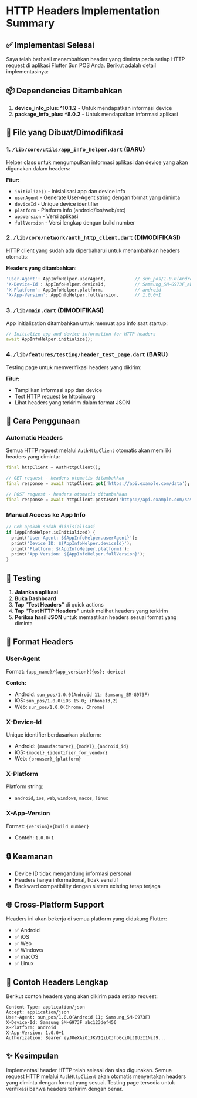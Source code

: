 # HTTP Headers Implementation Summary

## ✅ Implementasi Selesai

Saya telah berhasil menambahkan header yang diminta pada setiap HTTP request di aplikasi Flutter Sun POS Anda. Berikut adalah detail implementasinya:

## 📦 Dependencies Ditambahkan

1. **device_info_plus: ^10.1.2** - Untuk mendapatkan informasi device
2. **package_info_plus: ^8.0.2** - Untuk mendapatkan informasi aplikasi

## 🔧 File yang Dibuat/Dimodifikasi

### 1. `/lib/core/utils/app_info_helper.dart` (BARU)

Helper class untuk mengumpulkan informasi aplikasi dan device yang akan digunakan dalam headers:

**Fitur:**

- `initialize()` - Inisialisasi app dan device info
- `userAgent` - Generate User-Agent string dengan format yang diminta
- `deviceId` - Unique device identifier
- `platform` - Platform info (android/ios/web/etc)
- `appVersion` - Versi aplikasi
- `fullVersion` - Versi lengkap dengan build number

### 2. `/lib/core/network/auth_http_client.dart` (DIMODIFIKASI)

HTTP client yang sudah ada diperbaharui untuk menambahkan headers otomatis:

**Headers yang ditambahkan:**

```dart
'User-Agent': AppInfoHelper.userAgent,           // sun_pos/1.0.0(Android 11; Samsung_SM-G973F)
'X-Device-Id': AppInfoHelper.deviceId,           // Samsung_SM-G973F_abc123def456
'X-Platform': AppInfoHelper.platform,            // android
'X-App-Version': AppInfoHelper.fullVersion,      // 1.0.0+1
```

### 3. `/lib/main.dart` (DIMODIFIKASI)

App initialization ditambahkan untuk memuat app info saat startup:

```dart
// Initialize app and device information for HTTP headers
await AppInfoHelper.initialize();
```

### 4. `/lib/features/testing/header_test_page.dart` (BARU)

Testing page untuk memverifikasi headers yang dikirim:

**Fitur:**

- Tampilkan informasi app dan device
- Test HTTP request ke httpbin.org
- Lihat headers yang terkirim dalam format JSON

## 🚀 Cara Penggunaan

### Automatic Headers

Semua HTTP request melalui `AuthHttpClient` otomatis akan memiliki headers yang diminta:

```dart
final httpClient = AuthHttpClient();

// GET request - headers otomatis ditambahkan
final response = await httpClient.get('https://api.example.com/data');

// POST request - headers otomatis ditambahkan
final response = await httpClient.postJson('https://api.example.com/save', data);
```

### Manual Access ke App Info

```dart
// Cek apakah sudah diinisialisasi
if (AppInfoHelper.isInitialized) {
  print('User-Agent: ${AppInfoHelper.userAgent}');
  print('Device ID: ${AppInfoHelper.deviceId}');
  print('Platform: ${AppInfoHelper.platform}');
  print('App Version: ${AppInfoHelper.fullVersion}');
}
```

## 🧪 Testing

1. **Jalankan aplikasi**
2. **Buka Dashboard**
3. **Tap "Test Headers"** di quick actions
4. **Tap "Test HTTP Headers"** untuk melihat headers yang terkirim
5. **Periksa hasil JSON** untuk memastikan headers sesuai format yang diminta

## 📱 Format Headers

### User-Agent

Format: `{app_name}/{app_version}({os}; device)`

**Contoh:**

- Android: `sun_pos/1.0.0(Android 11; Samsung_SM-G973F)`
- iOS: `sun_pos/1.0.0(iOS 15.0; iPhone13,2)`
- Web: `sun_pos/1.0.0(Chrome; Chrome)`

### X-Device-Id

Unique identifier berdasarkan platform:

- Android: `{manufacturer}_{model}_{android_id}`
- iOS: `{model}_{identifier_for_vendor}`
- Web: `{browser}_{platform}`

### X-Platform

Platform string:

- `android`, `ios`, `web`, `windows`, `macos`, `linux`

### X-App-Version

Format: `{version}+{build_number}`

- Contoh: `1.0.0+1`

## 🔒 Keamanan

- Device ID tidak mengandung informasi personal
- Headers hanya informational, tidak sensitif
- Backward compatibility dengan sistem existing tetap terjaga

## 🌐 Cross-Platform Support

Headers ini akan bekerja di semua platform yang didukung Flutter:

- ✅ Android
- ✅ iOS
- ✅ Web
- ✅ Windows
- ✅ macOS
- ✅ Linux

## 📝 Contoh Headers Lengkap

Berikut contoh headers yang akan dikirim pada setiap request:

```http
Content-Type: application/json
Accept: application/json
User-Agent: sun_pos/1.0.0(Android 11; Samsung_SM-G973F)
X-Device-Id: Samsung_SM-G973F_abc123def456
X-Platform: android
X-App-Version: 1.0.0+1
Authorization: Bearer eyJ0eXAiOiJKV1QiLCJhbGciOiJIUzI1NiJ9...
```

## ✨ Kesimpulan

Implementasi header HTTP telah selesai dan siap digunakan. Semua request HTTP melalui `AuthHttpClient` akan otomatis menyertakan headers yang diminta dengan format yang sesuai. Testing page tersedia untuk verifikasi bahwa headers terkirim dengan benar.
